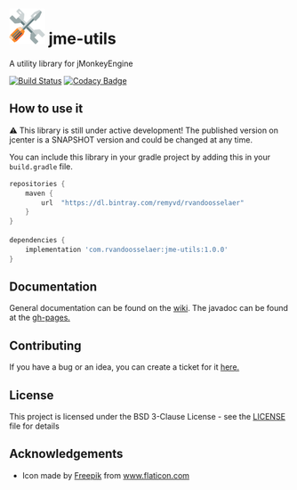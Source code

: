 # ![jme-utils](icon-64.png) jme-utils

A utility library for jMonkeyEngine

[![Build Status](https://travis-ci.com/rvandoosselaer/jme-utils.svg?branch=master)](https://travis-ci.com/rvandoosselaer/jme-utils) [![Codacy Badge](https://api.codacy.com/project/badge/Grade/fdefe2e68d20467abde36a1599cd6b15)](https://www.codacy.com/manual/rvandoosselaer/jme-utils?utm_source=github.com&amp;utm_medium=referral&amp;utm_content=rvandoosselaer/jme-utils&amp;utm_campaign=Badge_Grade)

## How to use it

:warning: This library is still under active development! The published version on jcenter is a SNAPSHOT version and could be changed at any time.

You can include this library in your gradle project by adding this in your `build.gradle` file.

```groovy
repositories {
    maven {
        url  "https://dl.bintray.com/remyvd/rvandoosselaer" 
    }
}

dependencies {
    implementation 'com.rvandoosselaer:jme-utils:1.0.0'
}
```

## Documentation

General documentation can be found on the [wiki](https://github.com/rvandoosselaer/jme-utils/wiki). The javadoc can be found at the [gh-pages.](https://rvandoosselaer.github.io/Jme-utils/1.0.0/javadoc/)

## Contributing

If you have a bug or an idea, you can create a ticket for it [here.](https://github.com/rvandoosselaer/Jme-utils/issues)

## License

This project is licensed under the BSD 3-Clause License - see the [LICENSE](LICENSE) file for details

## Acknowledgements

-   Icon made by [Freepik](https://www.freepik.com/home) from www.flaticon.com
